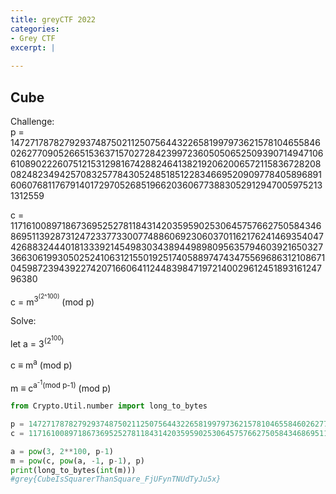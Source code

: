 ```yaml
---
title: greyCTF 2022
categories:
- Grey CTF
excerpt: |
  
---
```


## Cube

Challenge: <br>
p = 147271787827929374875021125075644322658199797362157810465584602627709052665153637157027284239972360505065250939071494710661089022260751215312981674288246413821920620065721158367282080824823494257083257784305248518512283466952090977840589689160607681176791401729705268519662036067738830529129470059752131312559

c = 117161008971867369525278118431420359590253064575766275058434686951139287312472337733007748860692306037011621762414693540474268832444018133392145498303438944989809563579460392165032736630619930502524106312155019251740588974743475569686312108671045987239439227420716606411244839847197214002961245189316124796380

c = m<sup>3<sup>(2^100)</sup></sup> (mod p)

Solve:

let a = 3<sup>(2<sup>100</sup>)</sup> <br>

c ≡ m<sup>a</sup> (mod p) <br>

m ≡ c<sup>a<sup>-1</sup>(mod p-1)</sup> (mod p)

```python
from Crypto.Util.number import long_to_bytes

p = 147271787827929374875021125075644322658199797362157810465584602627709052665153637157027284239972360505065250939071494710661089022260751215312981674288246413821920620065721158367282080824823494257083257784305248518512283466952090977840589689160607681176791401729705268519662036067738830529129470059752131312559
c = 117161008971867369525278118431420359590253064575766275058434686951139287312472337733007748860692306037011621762414693540474268832444018133392145498303438944989809563579460392165032736630619930502524106312155019251740588974743475569686312108671045987239439227420716606411244839847197214002961245189316124796380

a = pow(3, 2**100, p-1)
m = pow(c, pow(a, -1, p-1), p)
print(long_to_bytes(int(m)))
#grey{CubeIsSquarerThanSquare_FjUFynTNUdTyJu5x}
```
